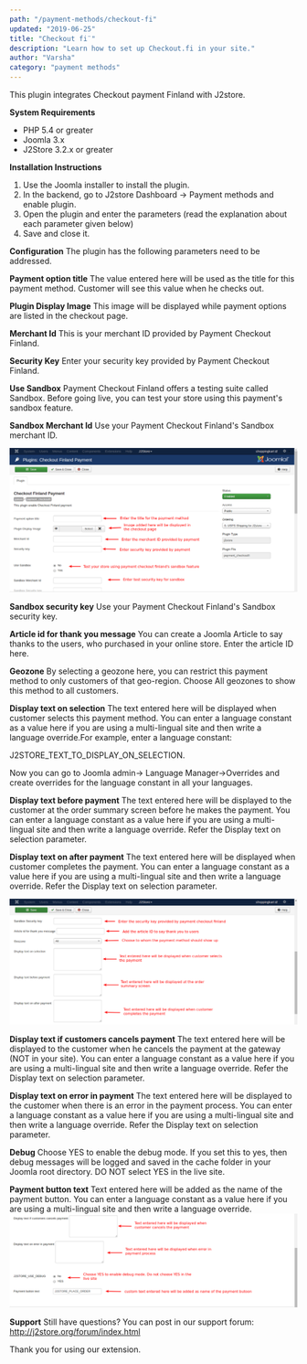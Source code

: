 ```yaml
---
path: "/payment-methods/checkout-fi"
updated: "2019-06-25"
title: "Checkout fi¨"
description: "Learn how to set up Checkout.fi in your site."
author: "Varsha"
category: "payment methods"
---
```


This plugin integrates Checkout payment Finland with J2store.

**System Requirements**
* PHP 5.4 or greater
* Joomla 3.x
* J2Store 3.2.x or greater

**Installation Instructions**
1. Use the Joomla installer to install the plugin.
2. In the backend, go to J2store Dashboard -> Payment methods and enable plugin.
3. Open the plugin and enter the parameters (read the explanation about each parameter given below)
4. Save and close it.

**Configuration**
The plugin has the following parameters need to be addressed.

**Payment option title**
The value entered here will be used as the title for this payment method. Customer will see this value when he checks out.

**Plugin Display Image**
This image will be displayed while payment options are listed in the checkout page.

**Merchant Id**
This is your merchant ID provided by Payment Checkout Finland.

**Security Key**
Enter your security key provided by Payment Checkout Finland.

**Use Sandbox**
Payment Checkout Finland offers a testing suite called Sandbox. Before going live, you can test your store using this payment's sandbox feature.

**Sandbox Merchant Id**
Use your Payment Checkout Finland's Sandbox merchant ID.

![checkout](../../images/payment-methods/checkout-fi/checkout_payment_finlandone.png)

**Sandbox security key**
Use your Payment Checkout Finland's Sandbox security key.

**Article id for thank you message**
You can create a Joomla Article to say thanks to the users, who purchased in your online store. Enter the article ID here.

**Geozone**
By selecting a geozone here, you can restrict this payment method to only customers of that geo-region. Choose All geozones to show this method to all customers.

**Display text on selection**
The text entered here will be displayed when customer selects this payment method. You can enter a language constant as a value here if you are using a multi-lingual site and then write a language override.For example, enter a language constant:

J2STORE_TEXT_TO_DISPLAY_ON_SELECTION.

Now you can go to Joomla admin-> Language Manager->Overrides and create overrides for the language constant in all your languages.

**Display text before payment**
The text entered here will be displayed to the customer at the order summary screen before he makes the payment. You can enter a language constant as a value here if you are using a multi-lingual site and then write a language override. Refer the Display text on selection parameter.

**Display text on after payment**
The text entered here will be displayed when customer completes the payment.
You can enter a language constant as a value here if you are using a multi-lingual site and then write a language override. Refer the Display text on selection parameter.

![checkoutpayt](../../images/payment-methods/checkout-fi/checkout_payment_finlandtwo.png)

**Display text if customers cancels payment**
The text entered here will be displayed to the customer when he cancels the payment at the gateway (NOT in your site).
You can enter a language constant as a value here if you are using a multi-lingual site and then write a language override. Refer the Display text on selection parameter.

**Display text on error in payment**
The text entered here will be displayed to the customer when there is an error in the payment process.
You can enter a language constant as a value here if you are using a multi-lingual site and then write a language override. Refer the Display text on selection parameter.

**Debug**
Choose YES to enable the debug mode. If you set this to yes, then debug messages will be logged and saved in the cache folder in your Joomla root directory. DO NOT select YES in the live site.

**Payment button text**
Text entered here will be added as the name of the payment button.
You can enter a language constant as a value here if you are using a multi-lingual site and then write a language override.
\
![checkpay](../../images/payment-methods/checkout-fi/checkout_payment_finlandthree.png)


**Support**
Still have questions? You can post in our support forum: http://j2store.org/forum/index.html

Thank you for using our extension.

